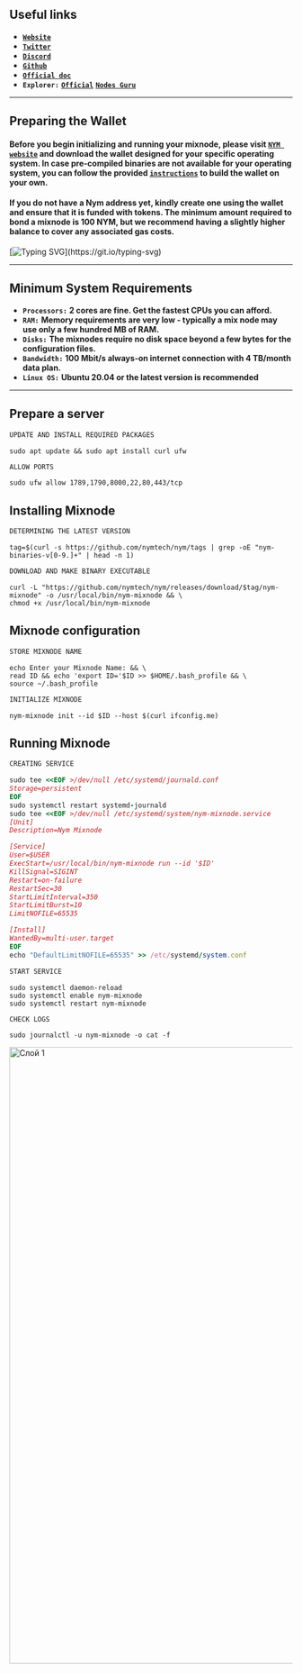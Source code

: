 ## Useful links

* [**`Website`**](https://nymtech.net)
* [**`Twitter`**](https://twitter.com/nymproject)
* [**`Discord`**](https://discord.gg/4QVWMyhu)
* [**`Github`**](https://github.com/nymtech/nym)
* [**`Official doc`**](https://cascadia.gitbook.io/gitbook)
* **`Explorer:`** [**`Official`**](https://explorer.nymtech.net/network-components/mixnodes/) [**`Nodes Guru`**](https://mixnet.explorers.guru/mixnodes)
___
## Preparing the Wallet

#### Before you begin initializing and running your mixnode, please visit [**`NYM website`**](https://nymtech.net/download/) and download the wallet designed for your specific operating system. In case pre-compiled binaries are not available for your operating system, you can follow the provided [**`instructions`**](https://nymtech.net/docs/wallet/desktop-wallet.html) to build the wallet on your own.

#### If you do not have a Nym address yet, kindly create one using the wallet and ensure that it is funded with tokens. The minimum amount required to bond a mixnode is 100 NYM, but we recommend having a slightly higher balance to cover any associated gas costs.

[![Typing SVG](https://readme-typing-svg.herokuapp.com?font=Bebas+Neue&size=30&duration=500&color=F75242&center=true&vCenter=true&multiline=true&repeat=false&width=1000&height=100&lines=Remember+that+you+can+only+use+Cosmos+NYM+tokens+to+bond+your+mixnode.;+You+cannot+use+ERC20+representations+of+NYM+to+run+a+node.)](https://git.io/typing-svg)
___
## Minimum System Requirements
* **`Processors:`** **2 cores are fine. Get the fastest CPUs you can afford.**
* **`RAM:`** **Memory requirements are very low - typically a mix node may use only a few hundred MB of RAM.**
* **`Disks:`** **The mixnodes require no disk space beyond a few bytes for the configuration files.**
* **`Bandwidth:`** **100 Mbit/s always-on internet connection with 4 TB/month data plan.**
* **`Linux OS:`** **Ubuntu 20.04 or the latest version is recommended**
___

## Prepare a server

```python
UPDATE AND INSTALL REQUIRED PACKAGES
```
```
sudo apt update && sudo apt install curl ufw 
```
```python
ALLOW PORTS
```
```
sudo ufw allow 1789,1790,8000,22,80,443/tcp
```
## Installing Mixnode
```python
DETERMINING THE LATEST VERSION
```
```
tag=$(curl -s https://github.com/nymtech/nym/tags | grep -oE "nym-binaries-v[0-9.]+" | head -n 1)
```
```python
DOWNLOAD AND MAKE BINARY EXECUTABLE
```
```
curl -L "https://github.com/nymtech/nym/releases/download/$tag/nym-mixnode" -o /usr/local/bin/nym-mixnode && \
chmod +x /usr/local/bin/nym-mixnode
```
## Mixnode configuration
```python
STORE MIXNODE NAME
```
```
echo Enter your Mixnode Name: && \
read ID && echo 'export ID='$ID >> $HOME/.bash_profile && \
source ~/.bash_profile
```
```python
INITIALIZE MIXNODE
```
```
nym-mixnode init --id $ID --host $(curl ifconfig.me)
```
## Running Mixnode
```python
CREATING SERVICE
```
```ruby
sudo tee <<EOF >/dev/null /etc/systemd/journald.conf
Storage=persistent
EOF
sudo systemctl restart systemd-journald
sudo tee <<EOF >/dev/null /etc/systemd/system/nym-mixnode.service
[Unit]
Description=Nym Mixnode

[Service]
User=$USER
ExecStart=/usr/local/bin/nym-mixnode run --id '$ID'
KillSignal=SIGINT
Restart=on-failure
RestartSec=30
StartLimitInterval=350
StartLimitBurst=10
LimitNOFILE=65535

[Install]
WantedBy=multi-user.target
EOF
echo "DefaultLimitNOFILE=65535" >> /etc/systemd/system.conf
```
```python
START SERVICE
```
```
sudo systemctl daemon-reload
sudo systemctl enable nym-mixnode
sudo systemctl restart nym-mixnode
```
```python
CHECK LOGS
```
```
sudo journalctl -u nym-mixnode -o cat -f
```
<img width="1095" alt="Слой 1" src="https://github.com/Crouton-Digital/guide/assets/83868103/b746b29a-a9fa-4457-ad43-aca32675513e">


